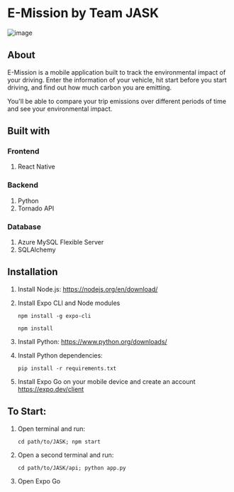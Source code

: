 # E-Mission by Team JASK

![image](https://d3i6fh83elv35t.cloudfront.net/static/2019/09/RTX73TNQ-1024x683.jpg)

## About
E-Mission is a mobile application built to track the environmental impact of your driving. Enter the information of your vehicle,
hit start before you start driving, and find out how much carbon you are emitting. 

You'll be able to compare your trip emissions over different periods of time and see your environmental impact.


## Built with

### Frontend
  1. React Native

### Backend
  1. Python
  2. Tornado API

### Database
  1. Azure MySQL Flexible Server
  2. SQLAlchemy


## Installation 
1. Install Node.js: https://nodejs.org/en/download/
2. Install Expo CLI and Node modules

    `npm install -g expo-cli`
    
    `npm install`
  
2. Install Python: https://www.python.org/downloads/
3. Install Python dependencies:

    `pip install -r requirements.txt`

4. Install Expo Go on your mobile device and create an account https://expo.dev/client

    
 ## To Start:
 1. Open terminal and run:
 
    `cd path/to/JASK; npm start`
 
 2. Open a second terminal and run:

    `cd path/to/JASK/api; python app.py`
 
 3. Open Expo Go
 
 
    
 
